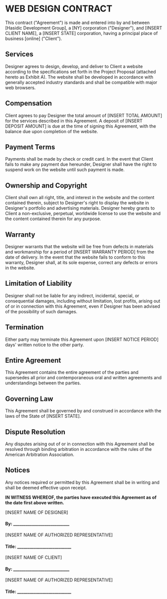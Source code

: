 # WEB DESIGN CONTRACT

This contract ("Agreement") is made and entered into by and between [Hasidic Development Group], a [NY] corporation ("Designer"), and [INSERT CLIENT NAME], a [INSERT STATE] corporation, having a principal place of business [online] ("Client").

## Services
Designer agrees to design, develop, and deliver to Client a website according to the specifications set forth in the Project Proposal (attached hereto as Exhibit A). The website shall be developed in accordance with generally accepted industry standards and shall be compatible with major web browsers.

## Compensation
Client agrees to pay Designer the total amount of [INSERT TOTAL AMOUNT] for the services described in this Agreement. A deposit of [INSERT DEPOSIT AMOUNT] is due at the time of signing this Agreement, with the balance due upon completion of the website.

## Payment Terms
Payments shall be made by check or credit card. In the event that Client fails to make any payment due hereunder, Designer shall have the right to suspend work on the website until such payment is made.

## Ownership and Copyright
Client shall own all right, title, and interest in the website and the content contained therein, subject to Designer's right to display the website in Designer's portfolio and advertising materials. Designer hereby grants to Client a non-exclusive, perpetual, worldwide license to use the website and the content contained therein for any purpose.

## Warranty
Designer warrants that the website will be free from defects in materials and workmanship for a period of [INSERT WARRANTY PERIOD] from the date of delivery. In the event that the website fails to conform to this warranty, Designer shall, at its sole expense, correct any defects or errors in the website.

## Limitation of Liability
Designer shall not be liable for any indirect, incidental, special, or consequential damages, including without limitation, lost profits, arising out of or in connection with this Agreement, even if Designer has been advised of the possibility of such damages.

## Termination
Either party may terminate this Agreement upon [INSERT NOTICE PERIOD] days' written notice to the other party.

## Entire Agreement
This Agreement contains the entire agreement of the parties and supersedes all prior and contemporaneous oral and written agreements and understandings between the parties.

## Governing Law
This Agreement shall be governed by and construed in accordance with the laws of the State of [INSERT STATE].

## Dispute Resolution
Any disputes arising out of or in connection with this Agreement shall be resolved through binding arbitration in accordance with the rules of the American Arbitration Association.

## Notices
Any notices required or permitted by this Agreement shall be in writing and shall be deemed effective upon receipt.

**IN WITNESS WHEREOF, the parties have executed this Agreement as of the date first above written.**

[INSERT NAME OF DESIGNER]

#### By: ___________________________
[INSERT NAME OF AUTHORIZED REPRESENTATIVE]
#### Title: __________________________

[INSERT NAME OF CLIENT]

#### By: ___________________________
[INSERT NAME OF AUTHORIZED REPRESENTATIVE]
#### Title: __________________________
